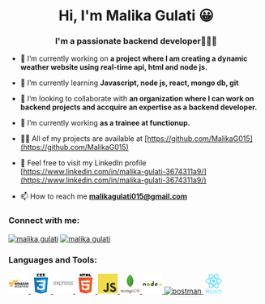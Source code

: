 <h1 align="center">Hi, I'm Malika Gulati 😀</h1>
<h3 align="center">I'm a passionate backend developer👩🏻‍💻</h3>

- 🔭 I’m currently working on **a project where I am creating a dynamic weather website using real-time api, html and node js.**

- 🌱 I’m currently learning **Javascript, node js, react, mongo db, git**

- 👯 I’m looking to collaborate with **an organization where I can work on backend projects and accquire an expertise as a backend developer.**

- 🤝 I’m currently working **as a trainee at functionup.**

- 👨‍💻 All of my projects are available at [https://github.com/MalikaG015](https://github.com/MalikaG015)

- 📝 Feel free to visit my LinkedIn profile [https://www.linkedin.com/in/malika-gulati-3674311a9/](https://www.linkedin.com/in/malika-gulati-3674311a9/)

- 📫 How to reach me **malikagulati015@gmail.com**

<h3 align="left">Connect with me:</h3>
<p align="left">
<a href="https://linkedin.com/in/malika gulati" target="blank"><img align="center" src="https://raw.githubusercontent.com/rahuldkjain/github-profile-readme-generator/master/src/images/icons/Social/linked-in-alt.svg" alt="malika gulati" height="30" width="40" /></a>
<a href="https://fb.com/malika gulati" target="blank"><img align="center" src="https://raw.githubusercontent.com/rahuldkjain/github-profile-readme-generator/master/src/images/icons/Social/facebook.svg" alt="malika gulati" height="30" width="40" /></a>
</p>

<h3 align="left">Languages and Tools:</h3>
<p align="left"> <a href="https://aws.amazon.com" target="_blank" rel="noreferrer"> <img src="https://raw.githubusercontent.com/devicons/devicon/master/icons/amazonwebservices/amazonwebservices-original-wordmark.svg" alt="aws" width="40" height="40"/> </a> <a href="https://www.w3schools.com/css/" target="_blank" rel="noreferrer"> <img src="https://raw.githubusercontent.com/devicons/devicon/master/icons/css3/css3-original-wordmark.svg" alt="css3" width="40" height="40"/> </a> <a href="https://expressjs.com" target="_blank" rel="noreferrer"> <img src="https://raw.githubusercontent.com/devicons/devicon/master/icons/express/express-original-wordmark.svg" alt="express" width="40" height="40"/> </a> <a href="https://www.w3.org/html/" target="_blank" rel="noreferrer"> <img src="https://raw.githubusercontent.com/devicons/devicon/master/icons/html5/html5-original-wordmark.svg" alt="html5" width="40" height="40"/> </a> <a href="https://developer.mozilla.org/en-US/docs/Web/JavaScript" target="_blank" rel="noreferrer"> <img src="https://raw.githubusercontent.com/devicons/devicon/master/icons/javascript/javascript-original.svg" alt="javascript" width="40" height="40"/> </a> <a href="https://www.mongodb.com/" target="_blank" rel="noreferrer"> <img src="https://raw.githubusercontent.com/devicons/devicon/master/icons/mongodb/mongodb-original-wordmark.svg" alt="mongodb" width="40" height="40"/> </a> <a href="https://nodejs.org" target="_blank" rel="noreferrer"> <img src="https://raw.githubusercontent.com/devicons/devicon/master/icons/nodejs/nodejs-original-wordmark.svg" alt="nodejs" width="40" height="40"/> </a> <a href="https://postman.com" target="_blank" rel="noreferrer"> <img src="https://www.vectorlogo.zone/logos/getpostman/getpostman-icon.svg" alt="postman" width="40" height="40"/> </a> <a href="https://reactjs.org/" target="_blank" rel="noreferrer"> <img src="https://raw.githubusercontent.com/devicons/devicon/master/icons/react/react-original-wordmark.svg" alt="react" width="40" height="40"/> </a> </p>
